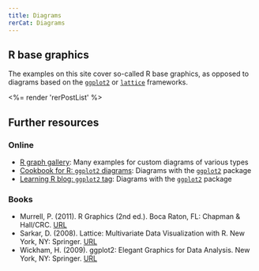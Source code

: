 ```yaml
---
title: Diagrams
rerCat: Diagrams
---
```


R base graphics
----------------

The examples on this site cover so-called R base graphics, as opposed to diagrams based on the [`ggplot2`](http://ggplot2.org/) or [`lattice`](http://cran.r-project.org/package=lattice) frameworks.

<%= render 'rerPostList' %>

Further resources
----------------

### Online

 * [R graph gallery](http://gallery.r-enthusiasts.com/): Many examples for custom diagrams of various types
 * [Cookbook for R: `ggplot2` diagrams](http://www.cookbook-r.com/Graphs/): Diagrams with the [`ggplot2`](http://ggplot2.org/) package
 * [Learning R blog: `ggplot2` tag](http://learnr.wordpress.com/tag/ggplot2/): Diagrams with the [`ggplot2`](http://ggplot2.org/) package

### Books

 * Murrell, P. (2011). R Graphics (2nd ed.). Boca Raton, FL: Chapman & Hall/CRC. [URL](http://www.stat.auckland.ac.nz/~paul/RG2e/)
 * Sarkar, D. (2008). Lattice: Multivariate Data Visualization with R. New York, NY: Springer. [URL](http://lmdvr.r-forge.r-project.org/)
 * Wickham, H. (2009). ggplot2: Elegant Graphics for Data Analysis. New York, NY: Springer. [URL](http://had.co.nz/ggplot2/book/)
